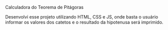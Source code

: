 Calculadora do Teorema de Pitágoras

Desenvolvi esse projeto utilizando HTML, CSS e JS, onde basta o usuário informar os valores dos catetos e o resultado da hipotenusa será imprimido.

